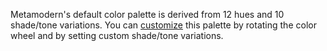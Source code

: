 Metamodern's default color palette is derived from 12 hues and 10 shade/tone variations. You can [customize](#customizing) this palette by rotating the color wheel and by setting custom shade/tone variations.
